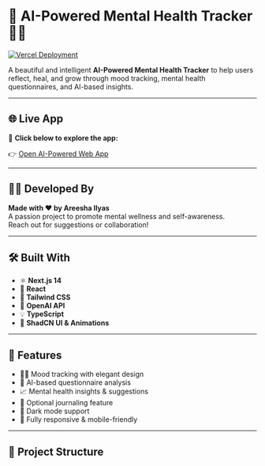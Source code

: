 # 🌿 AI-Powered Mental Health Tracker 🧠💬

[![Vercel Deployment](https://vercel.com/button)](https://vercel.com/areeshas-projects-684b2d8e/ai-powered-web-app/HYUvRPtngqDD2SwGsmRQCHS5t5ot)

A beautiful and intelligent **AI-Powered Mental Health Tracker** to help users reflect, heal, and grow through mood tracking, mental health questionnaires, and AI-based insights.

---

## 🌐 Live App

🔗 **Click below to explore the app:**

👉 [Open AI-Powered Web App](https://vercel.com/areeshas-projects-684b2d8e/ai-powered-web-app/HYUvRPtngqDD2SwGsmRQCHS5t5ot)

---

## 👩‍💻 Developed By

**Made with ❤️ by Areesha Ilyas**  
A passion project to promote mental wellness and self-awareness.  
Reach out for suggestions or collaboration!

---

## 🛠️ Built With

- ⚛️ **Next.js 14**
- 🧩 **React**
- 🎨 **Tailwind CSS**
- 🧠 **OpenAI API**
- 💡 **TypeScript**
- 🌈 **ShadCN UI & Animations**

---

## 📌 Features

- 🧘‍♀️ Mood tracking with elegant design
- 🤖 AI-based questionnaire analysis
- 📈 Mental health insights & suggestions
- 📓 Optional journaling feature
- 🌙 Dark mode support
- 📱 Fully responsive & mobile-friendly

---

## 🧭 Project Structure

